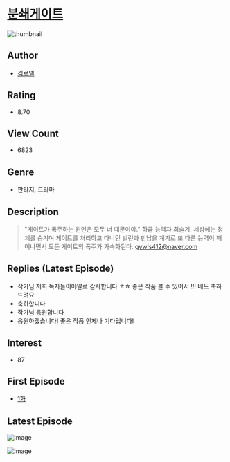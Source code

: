 # [분쇄게이트](https://comic.naver.com/bestChallenge/list?titleId=777814)
![thumbnail](https://image-comic.pstatic.net/user_contents_data/challenge_comic/2023/03/02/290192/upload_3919930713867444578_480x623.jpeg)

## Author
- [김로델](https://comic.naver.com/artistTitle?id=290192)

## Rating
- 8.70

## View Count
- 6823

## Genre
- 판타지, 드라마

## Description
> "게이트가 폭주하는 원인은 모두 너 때문이야." 하급 능력자 최슬기. 세상에는 정체를 숨기며 게이트를 처리하고 다니던 빌런과 만남을 계기로 또 다른 능력이 깨어나면서 모든 게이트의 폭주가 가속화된다. gywls412@naver.com

## Replies (Latest Episode)
- 작가님 저희 독자들이야말로 감사합니다 ㅎㅎ 좋은 작품 볼 수 있어서 !!! 배도 축하드려요
- 축하합니다
- 작가님 응원합니다
- 응원하겠습니다! 좋은 작품 언제나 기다립니다!

## Interest
- 87

## First Episode
- [1화](https://comic.naver.com/bestChallenge/detail?titleId=777814&no=8)

## Latest Episode
![image](https://image-comic.pstatic.net/user_contents_data/challenge_comic/2022/04/21/290192/upload_3559307389158373473.jpeg)

![image](https://image-comic.pstatic.net/user_contents_data/challenge_comic/2022/04/21/290192/upload_3616500693405611575.jpeg)
